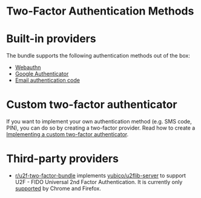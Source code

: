 Two-Factor Authentication Methods
=================================

# Built-in providers
The bundle supports the following authentication methods out of the box:

  - [Webauthn](webauthn.md)
  - [Google Authenticator](google.md)
  - [Email authentication code](email.md)

# Custom two-factor authenticator

If you want to implement your own authentication method (e.g. SMS code, PIN), you can do so by creating a two-factor
provider. Read how to create a [Implementing a custom two-factor authenticator](custom.md).

# Third-party providers

* [r/u2f-two-factor-bundle](https://github.com/darookee/u2f-two-factor-bundle) implements
 [yubico/u2flib-server](https://github.com/Yubico/php-u2flib-server) to support U2F - FIDO Universal 2nd Factor
 Authentication. It is currently only [supported](https://caniuse.com/#search=u2f) by Chrome and Firefox.

